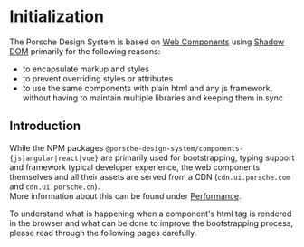 # Initialization

The Porsche Design System is based on [Web Components](https://developer.mozilla.org/en-US/docs/Web/API/Web_components)
using [Shadow DOM](https://developer.mozilla.org/en-US/docs/Web/API/Web_components/Using_shadow_DOM) primarily for the
following reasons:

- to encapsulate markup and styles
- to prevent overriding styles or attributes
- to use the same components with plain html and any js framework, without having to maintain multiple libraries and
  keeping them in sync

## Introduction

While the NPM packages `@porsche-design-system/components-{js|angular|react|vue}` are primarily used for bootstrapping,
typing support and framework typical developer experience, the web components themselves and all their assets are served
from a CDN (`cdn.ui.porsche.com` and `cdn.ui.porsche.cn`).  
More information about this can be found under [Performance](must-know/performance/cdn).

To understand what is happening when a component's html tag is rendered in the browser and what can be done to improve
the bootstrapping process, please read through the following pages carefully.
